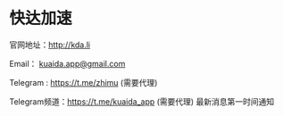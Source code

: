 # 快达加速

官网地址：http://kda.li

Email： kuaida.app@gmail.com

Telegram : https://t.me/zhimu (需要代理)

Telegram频道：https://t.me/kuaida_app (需要代理) 最新消息第一时间通知
